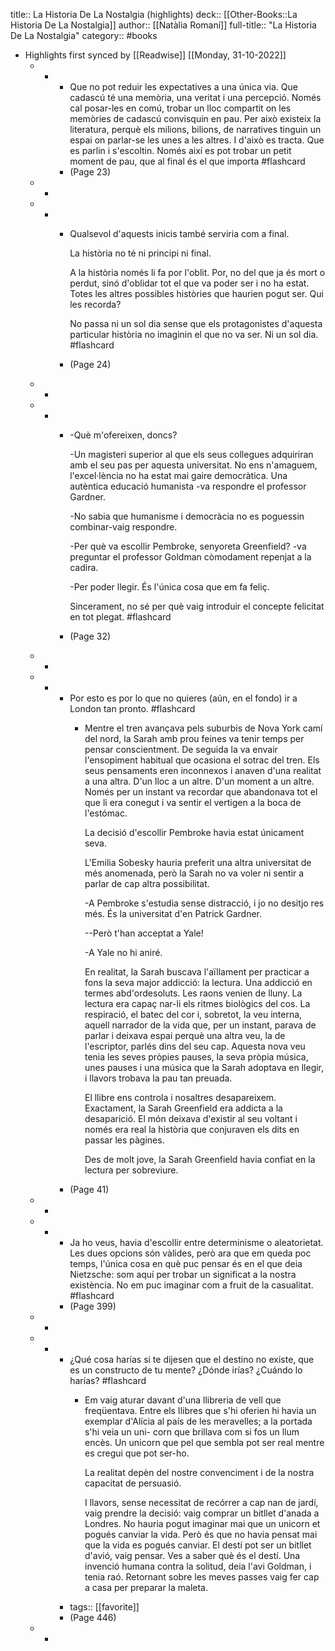 title:: La Historia De La Nostalgia (highlights)
deck:: [[Other-Books::La Historia De La Nostalgia]]
author:: [[Natàlia Romaní]]
full-title:: "La Historia De La Nostalgia"
category:: #books

- Highlights first synced by [[Readwise]] [[Monday, 31-10-2022]]
	- -
		- Que no pot reduir les expectatives a una única via. Que cadascú té una memòria, una veritat i una percepció. Només cal posar-les en comú, trobar un lloc compartit on les memòries de cadascú convisquin en pau. Per això  existeix la literatura, perquè els milions, bilions, de narratives tinguin un espai on parlar-se les unes a les altres. I d'això es tracta. Que es parlin i s'escoltin. Només així es pot trobar un petit moment de pau, que al final és el que importa #flashcard
		- (Page 23)
	- -
	- -
		- Qualsevol d'aquests inicis també serviria com a final.
		  
		  La història no té ni principi ni final.
		  
		  A la història només li fa por l'oblit. Por, no del que ja és mort o perdut, sinó d'oblidar tot el que va poder ser i no ha estat. Totes les altres possibles històries que haurien pogut ser. Qui les recorda?
		  
		  No passa ni un sol dia sense que els protagonistes d'aquesta particular història no imaginin el que no va ser. Ni un sol dia. #flashcard
		- (Page 24)
	- -
	- -
		- -Què m'ofereixen, doncs?
		  
		  -Un magisteri superior al que els seus collegues adquiriran amb el seu pas per aquesta universitat. No ens n'amaguem, l'excel·lència no ha estat mai gaire democràtica. Una autèntica educació humanista -va respondre el professor Gardner.
		  
		  -No sabia que humanisme i democràcia no es poguessin combinar-vaig respondre.
		  
		  -Per què va escollir Pembroke, senyoreta Greenfield? -va preguntar el professor Goldman còmodament repenjat a la cadira.
		  
		  -Per poder llegir. És l'única cosa que em fa feliç.
		  
		  Sincerament, no sé per què vaig introduir el concepte felicitat en tot plegat. #flashcard
		- (Page 32)
	- -
	- -
		- Por esto es por lo que no quieres (aún, en el fondo) ir a London tan pronto. #flashcard
			- Mentre el tren avançava pels suburbis de Nova York camí del nord, la Sarah amb prou feines va tenir temps per pensar conscientment. De seguida la va envair l'ensopiment habitual que ocasiona el sotrac del tren. Els seus pensaments eren inconnexos i anaven d'una realitat a una altra. D'un lloc a un altre. D'un moment a un altre. Només per un instant va recordar que abandonava tot el que li era conegut i va sentir el vertigen a la boca de l'estómac.
			  
			  La decisió d'escollir Pembroke havia estat únicament seva.
			  
			  L'Emilia Sobesky hauria preferit una altra universitat de més anomenada, però la Sarah no va voler ni sentir a parlar de cap altra possibilitat.
			  
			  -A Pembroke s'estudia sense distracció, i jo no desitjo res més. És la universitat d'en Patrick Gardner.
			  
			  --Però t'han acceptat a Yale!
			  
			  -A Yale no hi aniré.
			  
			  En realitat, la Sarah buscava l'aïllament per practicar a fons la seva major addicció: la lectura. Una addicció en termes abd'ordesoluts. Les raons venien de lluny. La lectura era capaç nar-li els ritmes biològics del cos. La respiració, el batec del cor i, sobretot, la veu interna, aquell narrador de la vida que,  per un instant, parava de parlar i deixava espai perquè una altra veu, la de l'escriptor, parlés dins del seu cap. Aquesta nova veu tenia les seves pròpies pauses, la seva pròpia música, unes pauses i una música que la Sarah adoptava en llegir, i llavors trobava la pau tan preuada.
			  
			  El llibre ens controla i nosaltres desapareixem. Exactament, la Sarah Greenfield era addicta a la desaparició. El món deixava d'existir al seu voltant i només era real la història que conjuraven els dits en passar les pàgines.
			  
			  Des de molt jove, la Sarah Greenfield havia confiat en la lectura per sobreviure.
		- (Page 41)
	- -
	- -
		- Ja ho veus, havia d'escollir entre determinisme o aleatorietat. Les dues opcions són vàlides, però ara que em queda poc temps, l'única cosa en què puc pensar és en el que deia Nietzsche: som aquí per trobar un significat a la nostra existència. No em puc imaginar com a fruit de la casualitat. #flashcard
		- (Page 399)
	- -
	- -
		- ¿Qué cosa harías si te dijesen que el destino no existe, que es un constructo de tu mente?
		  ¿Dónde irías?
		  ¿Cuándo lo harías? #flashcard
			- Em vaig aturar davant d'una llibreria de vell que freqüentava. Entre els Ilibres que s'hi oferien hi havia un exemplar d'Alícia al país de les meravelles; a la portada s'hi veia un uni- corn que brillava com si fos un llum encès. Un unicorn que pel que sembla pot ser real mentre es cregui que pot ser-ho.
			  
			  La realitat depèn del nostre convenciment i de la nostra capacitat de persuasió.
			  
			  I llavors, sense necessitat de recórrer a cap nan de jardí, vaig prendre la decisió: vaig comprar un bitllet d'anada a Londres. No hauria pogut imaginar mai que un unicorn et pogués canviar la vida. Però és que no havia pensat mai que la vida es pogués canviar. El destí pot ser un bitllet d'avió, vaig pensar. Ves a saber què és el destí. Una invenció humana contra la solitud, deia l'avi Goldman, i tenia raó. Retornant sobre les meves passes vaig fer cap a casa per preparar la maleta.
		- tags:: [[favorite]]
		- (Page 446)
	- -